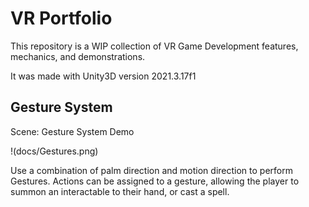 # VR Portfolio
This repository is a WIP collection of VR Game Development features, mechanics, and demonstrations.

It was made with Unity3D version 2021.3.17f1

## Gesture System
Scene: Gesture System Demo

!(docs/Gestures.png)

Use a combination of palm direction and motion direction to perform Gestures. Actions can be assigned to a gesture, allowing the player to summon an interactable to their hand, or cast a spell.
